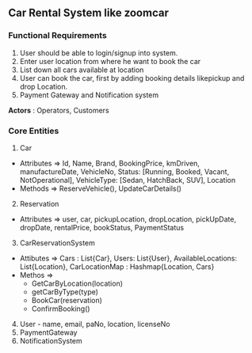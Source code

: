 ## Car Rental System like zoomcar

### Functional Requirements
1. User should be able to login/signup into system.
2. Enter user location from where he want to book the car
3. List down all cars available at location
4. User can book the car, first by adding booking details likepickup and drop Location.
5. Payment Gateway and Notification system

**Actors** : Operators, Customers

### Core Entities
1. Car
- Attributes => Id, Name, Brand, BookingPrice, kmDriven, manufactureDate, VehicleNo, Status: [Running, Booked, Vacant, NotOperational], VehicleType: [Sedan, HatchBack, SUV], Location
- Methods => ReserveVehicle(), UpdateCarDetails()

2. Reservation
- Attributes => user, car, pickupLocation, dropLocation, pickUpDate, dropDate, rentalPrice, bookStatus, PaymentStatus

3. CarReservationSystem
- Attibutes => Cars : List{Car}, Users: List{User}, AvailableLocations: List{Location}, CarLocationMap : Hashmap{Location, Cars}
- Methos =>
    - GetCarByLocation(location)
    - getCarByType(type)
    - BookCar(reservation)
    - ConfirmBooking()

4. User - name, email, paNo, location, licenseNo
5. PaymentGateway
6. NotificationSystem
    
